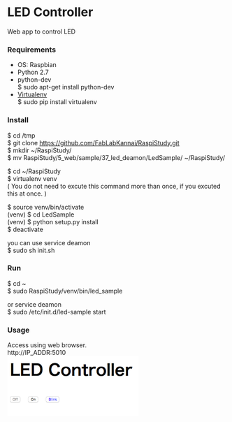 LED Controller
===============

Web app to control LED <br>

### Requirements
- OS: Raspbian <br>
- Python 2.7 <br>
- python-dev <br>
$ sudo apt-get install python-dev <br>
- [Virtualenv](https://virtualenv.readthedocs.org/en/latest/) <br>
$ sudo pip install virtualenv <br>

### Install
$ cd /tmp<br>
$ git clone https://github.com/FabLabKannai/RaspiStudy.git <br>
$ mkdir ~/RaspiStudy/ <br>
$ mv RaspiStudy/5_web/sample/37_led_deamon/LedSample/ ~/RaspiStudy/ <br>

$ cd ~/RaspiStudy <br>
$ virtualenv venv <br>
( You do not need to excute this command more than once, if you excuted this at once. ) <br>

$ source venv/bin/activate <br>
(venv) $ cd LedSample <br>
(venv) $ python setup.py install <br>
$ deactivate <br>

you can use service deamon <br>
$ sudo sh init.sh <br>

### Run
$ cd ~<br>
$ sudo RaspiStudy/venv/bin/led_sample <br>

or service deamon <br>
$ sudo /etc/init.d/led-sample start <br>

### Usage
Access using web browser. <br>
http://IP_ADDR:5010 <br>
<img src="https://github.com/FabLabKannai/RaspiStudy/blob/master/5_web/sample/37_led_deamon/LedSample/docs/37_led_deamon.png" width="300" /> <br/>
